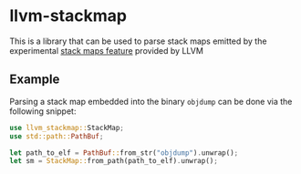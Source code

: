 # llvm-stackmap
This is a library that can be used to parse stack maps emitted by the experimental [stack maps feature](https://llvm.org/docs/StackMaps.html) provided by LLVM

## Example
Parsing a stack map embedded into the binary `objdump` can be done via the following snippet:
```rust
use llvm_stackmap::StackMap;
use std::path::PathBuf;

let path_to_elf = PathBuf::from_str("objdump").unwrap();
let sm = StackMap::from_path(path_to_elf).unwrap();
```
